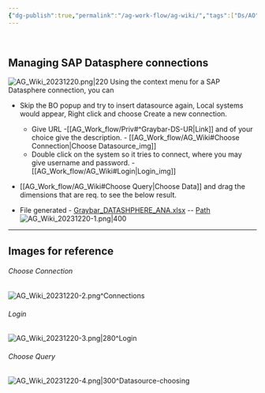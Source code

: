 ```yaml
---
{"dg-publish":true,"permalink":"/ag-work-flow/ag-wiki/","tags":["Ds/AO","#Vercel_p","gardenEntry"]}
---
```


 
## Managing SAP Datasphere connections

![AG_Wiki_20231220.png|220](/img/user/Images/AG_Wiki_20231220.png)
Using the context menu for a SAP Datasphere connection, you can

- Skip the BO popup and try to insert datasource again, Local systems would appear, Right click and choose Create a new connection.
	- Give URL -[[AG_Work_flow/Priv#^Graybar-DS-UR\|Link]] and of your choice give the description. - [[AG_Work_flow/AG_Wiki#Choose Connection\|Choose Datasource_img]]
	- Double click on the system so it tries to connect, where you may give username and password. - [[AG_Work_flow/AG_Wiki#Login\|Login_img]]

- [[AG_Work_flow/AG_Wiki#Choose Query\|Choose Data]] and drag the dimensions that are req. to see the below result.
- File generated - [Graybar_DATASHPHERE_ANA.xlsx](file:///C:/Users/anujgarg8/Documents/GrayBar/Graybar_DATASHPHERE_ANA.xlsx) -- [Path](file:///C:/Users/anujgarg8/Documents/GrayBar/) <BR>
![AG_Wiki_20231220-1.png|400](/img/user/Images/AG_Wiki_20231220-1.png)



---
## Images for reference

###### Choose Connection

![AG_Wiki_20231220-2.png](/img/user/Images/AG_Wiki_20231220-2.png)^Connections

###### Login
![AG_Wiki_20231220-3.png|280](/img/user/Images/AG_Wiki_20231220-3.png)^Login

###### Choose Query
![AG_Wiki_20231220-4.png|300](/img/user/Images/AG_Wiki_20231220-4.png)^Datasource-choosing




